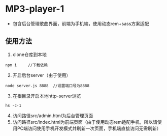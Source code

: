 # MP3-player-1
 - 包含后台管理歌曲界面，前端为手机端，使用动态rem+sass方案适配
## 使用方法
1. clone仓库到本地
 ```
 npm i     //下载依赖
 ```
2. 开启后台server（由于使用）
```
node server.js 8888  //设置端口号为8888
```
3. 在根目录开启本地http-server浏览
```
hs -c-1
```
4. 访问路径src/admin.html为后台管理页面
5. 访问路径src/index.html为前端页面（由于使用动态rem适配手机，所以请使用PC端访问使用手机开发模式并刷新一次页面，手机端直接访问无需刷新） 
